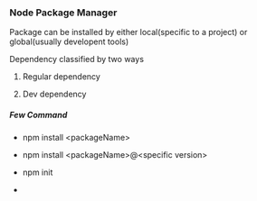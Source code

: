 ### Node Package Manager

Package can be installed by either local\(specific to a project\) or global\(usually developent tools\)

Dependency classified by two ways

1. Regular dependency

2. Dev dependency


##### Few Command

* npm install &lt;packageName&gt;

* npm install &lt;packageName&gt;@&lt;specific version&gt;

* npm init
* 

